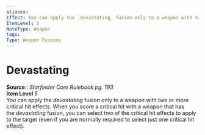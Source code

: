 ```yaml
---
aliases: 
Effect: You can apply the _devastating_ fusion only to a weapon with two or more critical hit effects. When you score a critical hit with a weapon that has the _devastating_ fusion, you can select two of the critical hit effects to apply to the target (even if you are normally required to select just one critical hit effect).
ItemLevel: 5
NoteType: Weapon
tags: 
Type: Weapon Fusions
---
```


# Devastating

**Source**:: _Starfinder Core Rulebook pg. 193_  
**Item Level** 5  
You can apply the _devastating_ fusion only to a weapon with two or more critical hit effects. When you score a critical hit with a weapon that has the _devastating_ fusion, you can select two of the critical hit effects to apply to the target (even if you are normally required to select just one critical hit effect).
